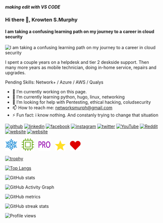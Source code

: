 ##### making edit with VS CODE
### Hi there 👋, Krowten S.Murphy
#### I am taking a confusing learning path on my journey to a career in cloud security
![I am taking a confusing learning path on my journey to a career in cloud security](#https://arturssmirnovs.github.io/github-profile-readme-generator/images/banner.png)

I spent a couple years on a helpdesk and  tier 2 deskside support. Then many more years as mobile technician, doing in-home service, repairs and upgrades. 

Pending Skills: Network+ / Azure / AWS / Qualys

- 🔭 I’m currently working on this page. 
- 🌱 I’m currently learning python, hugo, linux, networking 
- 🤔 I’m looking for help with Pentesting, ethical hacking, coludsecurity 
- 📫 How to reach me: networksmurph@gmail.com 
- ⚡ Fun fact: i know nothing. And constanly trying to change that situation 


[<img src='https://cdn.jsdelivr.net/npm/simple-icons@3.0.1/icons/github.svg' alt='github' height='40'>](https://github.com/networksmurph)  [<img src='https://cdn.jsdelivr.net/npm/simple-icons@3.0.1/icons/linkedin.svg' alt='linkedin' height='40'>](https://www.linkedin.com/in/linkedin.com/in/krowten-smurph/)  [<img src='https://cdn.jsdelivr.net/npm/simple-icons@3.0.1/icons/facebook.svg' alt='facebook' height='40'>](https://www.facebook.com/profile.php?id=100088229846814)  [<img src='https://cdn.jsdelivr.net/npm/simple-icons@3.0.1/icons/instagram.svg' alt='instagram' height='40'>](https://www.instagram.com/krowten/)  [<img src='https://cdn.jsdelivr.net/npm/simple-icons@3.0.1/icons/twitter.svg' alt='twitter' height='40'>](https://twitter.com/NetworkSmurph)  [<img src='https://cdn.jsdelivr.net/npm/simple-icons@3.0.1/icons/youtube.svg' alt='YouTube' height='40'>](https://www.youtube.com/channel/krowten)  [<img src='https://cdn.jsdelivr.net/npm/simple-icons@3.0.1/icons/reddit.svg' alt='Reddit' height='40'>](https://www.reddit.com/user/Independent_Work5908)  [<img src='https://cdn.jsdelivr.net/npm/simple-icons@3.0.1/icons/icloud.svg' alt='website' height='40'>](krowten)  [<img src='https://cdn.jsdelivr.net/npm/simple-icons@3.0.1/icons/icloud.svg' alt='website' height='40'>](https://networksmurph.github.io/KrowtenBlog1.github.io/)  

<a href='https://archiveprogram.github.com/'><img src='https://raw.githubusercontent.com/acervenky/animated-github-badges/master/assets/acbadge.gif' width='40' height='40'></a> <a href='https://docs.github.com/en/developers'><img src='https://raw.githubusercontent.com/acervenky/animated-github-badges/master/assets/devbadge.gif' width='40' height='40'></a> <a href='https://github.com/pricing'><img src='https://raw.githubusercontent.com/acervenky/animated-github-badges/master/assets/pro.gif' width='40' height='40'></a> <a href='https://stars.github.com/'><img src='https://raw.githubusercontent.com/acervenky/animated-github-badges/master/assets/starbadge.gif' width='35' height='35'></a> <a href='https://docs.github.com/en/github/supporting-the-open-source-community-with-github-sponsors'><img src='https://raw.githubusercontent.com/acervenky/animated-github-badges/master/assets/sponsorbadge.gif' width='35' height='35'></a> 

[![trophy](https://github-profile-trophy.vercel.app/?username=networksmurph)](https://github.com/ryo-ma/github-profile-trophy)

[![Top Langs](https://github-readme-stats.vercel.app/api/top-langs/?username=networksmurph)](https://github.com/anuraghazra/github-readme-stats)

![GitHub stats](https://github-readme-stats.vercel.app/api?username=networksmurph&show_icons=true)  

![GitHub Activity Graph](https://activity-graph.herokuapp.com/graph?username=networksmurph)  

![GitHub metrics](https://metrics.lecoq.io/networksmurph)  

![GitHub streak stats](https://streak-stats.demolab.com/?user=networksmurph)  

![Profile views](https://gpvc.arturio.dev/networksmurph)  
